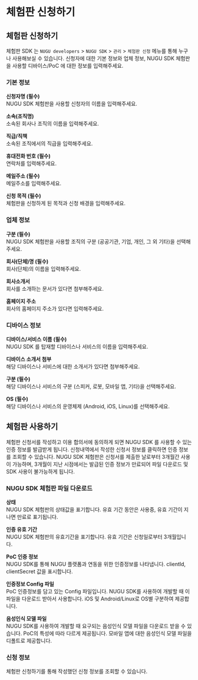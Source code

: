 # 체험판 신청하기

## 체험판 신청하기 

체험판 SDK 는 `NUGU developers` &gt; `NUGU SDK` &gt; `관리` &gt; `체험판 신청` 메뉴를 통해 누구나 사용해보실 수 있습니다. 신청자에 대한 기본 정보와 업체 정보, NUGU SDK 체험판을 사용할 디바이스/PoC 에 대한 정보를 입력해주세요.

### 기본 정보 

**신청자명 \(필수\)**   
NUGU SDK 체험판을 사용할 신청자의 이름을 입력해주세요. 

**소속\(조직명\)**  
소속된 회사나 조직의 이름을 입력해주세요.

**직급/직책**  
소속된 조직에서의 직급을 입력해주세요.

**휴대전화 번호 \(필수\)**  
연락처를 입력해주세요.

**메일주소 \(필수\)**  
메일주소를 입력해주세요. 

**신청 목적 \(필수\)**  
체험판을 신청하게 된 목적과 신청 배경을 입력해주세요. 



### 업체 정보 

**구분 \(필수\)**  
NUGU SDK 체험판을 사용할 조직의 구분 \(공공기관, 기업, 개인, 그 외 기타\)을 선택해주세요. 

**회사\(단체\)명 \(필수\)**  
회사\(단체\)의 이름을 입력해주세요.

**회사소개서**  
회사를 소개하는 문서가 있다면 첨부해주세요. 

**홈페이지 주소**   
회사의 홈페이지 주소가 있다면 입력해주세요.



### 디바이스 정보 

**디바이스/서비스 이름 \(필수\)**  
NUGU SDK 를 탑재할 디바이스나 서비스의 이름을 입력해주세요.

**디바이스 소개서 첨부**  
해당 디바이스나 서비스에 대한 소개서가 있다면 첨부해주세요.

**구분 \(필수\)**  
해당 디바이스나 서비스의 구분 \(스피커, 로봇, 모바일 앱, 기타\)을 선택해주세요.

**OS \(필수\)**  
해당 디바이스나 서비스의 운영체제 \(Android, iOS, Linux\)를 선택해주세요. 



## 체험판 사용하기 

체험판 신청서를 작성하고  이용 합의서에 동의하게 되면 NUGU SDK 를 사용할 수 있는 인증 정보를 발급받게 됩니다. 신청내역에서 작성한 신청서 정보를 클릭하면 인증 정보를 조회할 수 있습니다. NUGU SDK 체험판은 신청서를 제출한 날로부터 3개월간 사용이 가능하며, 3개월이 지난 시점에서는 발급된 인증 정보가 만료되어 파일 다운로드 및 SDK 사용이 불가능하게 됩니다. 

### NUGU SDK 체험판 파일 다운로드

**상태**  
NUGU SDK 체험판의 상태값을 표기합니다. 유효 기간 동안은 사용중, 유효 기간이 지나면 만료로 표기됩니다. 

**인증 유효 기간**  
NUGU SDK 체험판의 유효기간을 표기합니다. 유효 기간은 신청일로부터 3개월입니다. 

**PoC 인증 정보**  
NUGU SDK를 통해 NUGU 플랫폼과 연동을 위한 인증정보를 나타냅니다. clientId, clientSecret 값을 표시합니다.

**인증정보 Config 파일**  
PoC 인증정보를 담고 있는 Config 파일입니다. NUGU SDK를 사용하여 개발할 때 이 파일을 다운로드 받아서 사용합니다. iOS 및 Android/Linux로 OS별 구분하여 제공합니다.

**음성인식 모델 파일**  
NUGU SDK를 사용하여 개발할 때 요구되는 음성인식 모델 파일을 다운로드 받을 수 있습니다. PoC의 특성에 따라 다르게 제공됩니다. 모바일 앱에 대한 음성인식 모델 파일을 디폴트로 제공합니다.   


### 신청 정보

체험판 신청하기를 통해 작성했던 신청 정보를 조회할 수 있습니다. 





